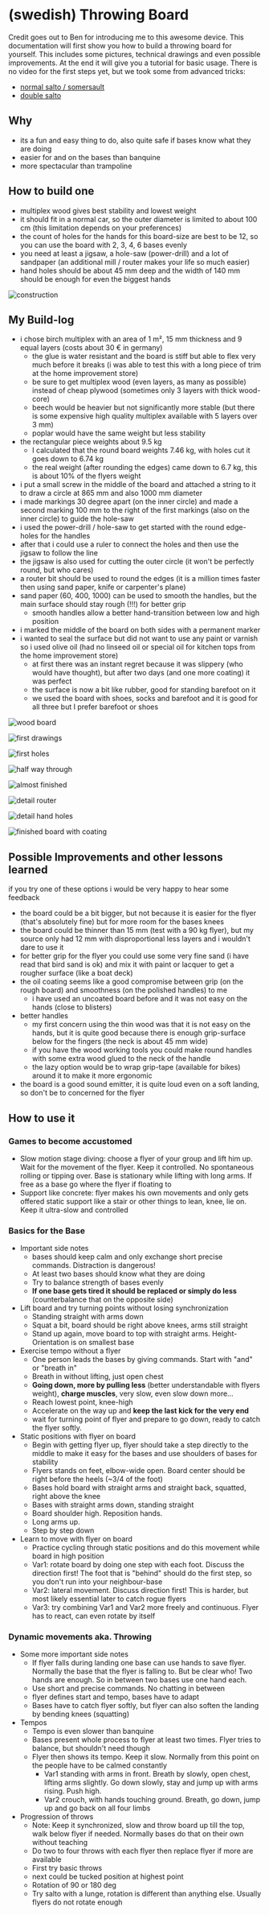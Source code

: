 # (swedish) Throwing Board

Credit goes out to Ben for introducing me to this awesome device. This documentation will first show you how to build a throwing board for yourself. This includes some pictures, technical drawings and even possible improvements. At the end it will give you a tutorial for basic usage. There is no video for the first steps yet, but we took some from advanced tricks:
- [normal salto / somersault](https://youtu.be/JZCmLkykNo0)
- [double salto](https://youtu.be/8LZQk9T78h4)


## Why

- its a fun and easy thing to do, also quite safe if bases know what they are doing
- easier for and on the bases than banquine
- more spectacular than trampoline


## How to build one

- multiplex wood gives best stability and lowest weight
- it should fit in a normal car, so the outer diameter is limited to about 100 cm (this limitation depends on your preferences)
- the count of holes for the hands for this board-size are best to be 12, so you can use the board with 2, 3, 4, 6 bases evenly
- you need at least a jigsaw, a hole-saw (power-drill) and a lot of sandpaper (an additional mill / router makes your life so much easier)
- hand holes should be about 45 mm deep and the width of 140 mm should be enough for even the biggest hands

![construction](./throwing_board.png)


## My Build-log

- i chose birch multiplex with an area of 1 m², 15 mm thickness and 9 equal layers (costs about 30 € in germany)
   - the glue is water resistant and the board is stiff but able to flex very much before it breaks (i was able to test this with a long piece of trim at the home improvement store)
   - be sure to get multiplex wood (even layers, as many as possible) instead of cheap plywood (sometimes only 3 layers with thick wood-core)
   - beech would be heavier but not significantly more stable (but there is some expensive high quality multiplex available with 5 layers over 3 mm)
   - poplar would have the same weight but less stability
- the rectangular piece weights about 9.5 kg 
   - I calculated that the round board weights 7.46 kg, with holes cut it goes down to 6.74 kg
   - the real weight (after rounding the edges) came down to 6.7 kg, this is about 10% of the flyers weight
- i put a small screw in the middle of the board and attached a string to it to draw a circle at 865 mm and also 1000 mm diameter
- i made markings 30 degree apart (on the inner circle) and made a second marking 100 mm to the right of the first markings (also on the inner circle) to guide the hole-saw
- i used the power-drill / hole-saw to get started with the round edge-holes for the handles
- after that i could use a ruler to connect the holes and then use the jigsaw to follow the line
- the jigsaw is also used for cutting the outer circle (it won't be perfectly round, but who cares)
- a router bit should be used to round the edges (it is a million times faster then using sand paper, knife or carpenter's plane)
- sand paper (60, 400, 1000) can be used to smooth the handles, but the main surface should stay rough (!!!) for better grip
   - smooth handles allow a better hand-transition between low and high position
- i marked the middle of the board on both sides with a permanent marker
- i wanted to seal the surface but did not want to use any paint or varnish so i used olive oil (had no linseed oil or special oil for kitchen tops from the home improvement store)
   - at first there was an instant regret because it was slippery (who would have thought), but after two days (and one more coating) it was perfect
   - the surface is now a bit like rubber, good for standing barefoot on it
   - we used the board with shoes, socks and barefoot and it is good for all three but I prefer barefoot or shoes
   
   
![wood board](./pictures/DSC00053.jpg)

![first drawings](./pictures/DSC00056.jpg)

![first holes](./pictures/DSC00059.jpg)

![half way through](./pictures/DSC00061.jpg)

![almost finished](./pictures/DSC00062.jpg)

![detail router](./pictures/DSC00068.jpg)

![detail hand holes](./pictures/DSC00083.jpg)

![finished board with coating](./pictures/DSC00086.jpg)


## Possible Improvements and other lessons learned

if you try one of these options i would be very happy to hear some feedback

- the board could be a bit bigger, but not because it is easier for the flyer (that's absolutely fine) but for more room for the bases knees
- the board could be thinner than 15 mm (test with a 90 kg flyer), but my source only had 12 mm with disproportional less layers and i wouldn't dare to use it 
- for better grip for the flyer you could use some very fine sand (i have read that bird sand is ok) and mix it with paint or lacquer to get a rougher surface (like a boat deck)
- the oil coating seems like a good compromise between grip (on the rough board) and smoothness (on the polished handles) to me 
   - i have used an uncoated board before and it was not easy on the hands (close to blisters)  
- better handles
   - my first concern using the thin wood was that it is not easy on the hands, but it is quite good because there is enough grip-surface below for the fingers (the neck is about 45 mm wide)
   - if you have the wood working tools you could make round handles with some extra wood glued to the neck of the handle
   - the lazy option would be to wrap grip-tape (available for bikes) around it to make it more ergonomic
- the board is a good sound emitter, it is quite loud even on a soft landing, so don't be to concerned for the flyer  

## How to use it

### Games to become accustomed

- Slow motion stage diving: choose a flyer of your group and lift him up. Wait for the movement of the flyer. Keep it controlled. No spontaneous rolling or tipping over. Base is stationary while lifting with long arms. If free as a base go where the flyer if floating to
- Support like concrete: flyer makes his own movements and only gets offered static support like a stair or other things to lean, knee, lie on. Keep it ultra-slow and controlled


### Basics for the Base

- Important side notes
   - bases should keep calm and only exchange short precise commands. Distraction is dangerous!
   - At least two bases should know what they are doing
   - Try to balance strength of bases evenly
   - **If one base gets tired it should be replaced or simply do less** (counterbalance that on the opposite side)
- Lift board and try turning points without losing synchronization
   - Standing straight with arms down
   - Squat a bit, board should be right above knees, arms still straight
   - Stand up again, move board to top with straight arms. Height-Orientation is on smallest base 
- Exercise tempo without a flyer
   - One person leads the bases by giving commands. Start with "and" or "breath in"
   - Breath in without lifting, just open chest
   - **Going down, more by pulling less** (better understandable with flyers weight), **charge muscles**, very slow, even slow down more…
   - Reach lowest point, knee-high
   - Accelerate on the way up and **keep the last kick for the very end**
   - wait for turning point of flyer and prepare to go down, ready to catch the flyer softly.
- Static positions with flyer on board
   - Begin with getting flyer up, flyer should take a step directly to the middle to make it easy for the bases and use shoulders of bases for stability
   - Flyers stands on feet, elbow-wide open. Board center should be right before the heels (~3/4 of the foot) 
   - Bases hold board with straight arms and straight back, squatted, right above the knee
   - Bases with straight arms down, standing straight
   - Board shoulder high. Reposition hands. 
   - Long arms up. 
   - Step by step down
- Learn to move with flyer on board
   - Practice cycling through static positions and do this movement while board in high position
   - Var1: rotate board by doing one step with each foot. Discuss the direction first! The foot that is "behind" should do the first step, so you don't run into your neighbour-base
   - Var2: lateral movement. Discuss direction first! This is harder, but most likely essential later to catch rogue flyers
   - Var3: try combining Var1 and Var2 more freely and continuous. Flyer has to react, can even rotate by itself


### Dynamic movements aka. Throwing

- Some more important side notes
   - If flyer falls during landing one base can use hands to save flyer. Normally the base that the flyer is falling to. But be clear who! Two hands are enough. So in between two bases use one hand each.
   - Use short and precise commands. No chatting in between
   - flyer defines start and tempo, bases have to adapt 
   - Bases have to catch flyer softly, but flyer can also soften the landing by bending knees (squatting)
- Tempos
   - Tempo is even slower than banquine
   - Bases present whole process to flyer at least two times. Flyer tries to balance, but shouldn't need though
   - Flyer then shows its tempo. Keep it slow. Normally from this point on the people have to be calmed constantly
      - Var1 standing with arms in front. Breath by slowly, open chest, lifting arms slightly. Go down slowly, stay and jump up with arms rising. Push high. 
      - Var2 crouch, with hands touching ground. Breath, go down, jump up and go back on all four limbs
- Progression of throws
   - Note: Keep it synchronized, slow and throw board up till the top, walk below flyer if needed. Normally bases do that on their own without teaching
   - Do two to four throws with each flyer then replace flyer if more are available
   - First try basic throws
   - next could be tucked position at highest point
   - Rotation of 90 or 180 deg
   - Try salto with a lunge, rotation is different than anything else. Usually flyers do not rotate enough

